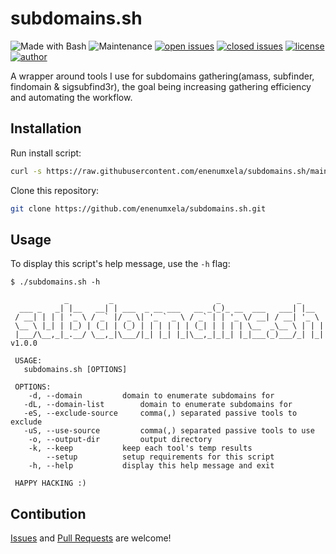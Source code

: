 # subdomains.sh

![Made with Bash](https://img.shields.io/badge/made%20with-Bash-0040ff.svg) ![Maintenance](https://img.shields.io/badge/maintained%3F-yes-0040ff.svg) [![open issues](https://img.shields.io/github/issues-raw/enenumxela/subdomains.sh.svg?style=flat&color=0040ff)](https://github.com/enenumxela/subdomains.sh/issues?q=is:issue+is:open) [![closed issues](https://img.shields.io/github/issues-closed-raw/enenumxela/subdomains.sh.svg?style=flat&color=0040ff)](https://github.com/enenumxela/subdomains.sh/issues?q=is:issue+is:closed) [![license](https://img.shields.io/badge/license-MIT-gray.svg?colorB=0040FF)](https://github.com/enenumxela/subdomains.sh/blob/master/LICENSE) [![author](https://img.shields.io/badge/twitter-@enenumxela-0040ff.svg)](https://twitter.com/enenumxela)

A wrapper around tools I use for subdomains gathering(amass, subfinder, findomain & sigsubfind3r), the goal being increasing gathering efficiency and automating the workflow. 

## Installation

Run install script:

```bash
curl -s https://raw.githubusercontent.com/enenumxela/subdomains.sh/main/install.sh | bash -
```

Clone this repository:

```bash
git clone https://github.com/enenumxela/subdomains.sh.git
```

## Usage

To display this script's help message, use the `-h` flag:

```
$ ./subdomains.sh -h

            _         _                       _                 _     
  ___ _   _| |__   __| | ___  _ __ ___   __ _(_)_ __  ___   ___| |__  
 / __| | | | '_ \ / _` |/ _ \| '_ ` _ \ / _` | | '_ \/ __| / __| '_ \ 
 \__ \ |_| | |_) | (_| | (_) | | | | | | (_| | | | | \__  _\__ \ | | |
 |___/\__,_|_.__/ \__,_|\___/|_| |_| |_|\__,_|_|_| |_|___(_)___/_| |_| v1.0.0

 USAGE:
   subdomains.sh [OPTIONS]

 OPTIONS:
    -d, --domain 		 domain to enumerate subdomains for
   -dL, --domain-list 		 domain to enumerate subdomains for
   -eS, --exclude-source 	 comma(,) separated passive tools to exclude
   -uS, --use-source		 comma(,) separated passive tools to use
    -o, --output-dir 		 output directory
    -k, --keep 			 keep each tool's temp results
        --setup			 setup requirements for this script
    -h, --help 			 display this help message and exit

 HAPPY HACKING :)

```

## Contibution

[Issues](https://github.com/enenumxela/subdomains.sh/issues) and [Pull Requests](https://github.com/enenumxela/subdomains.sh/pulls) are welcome!